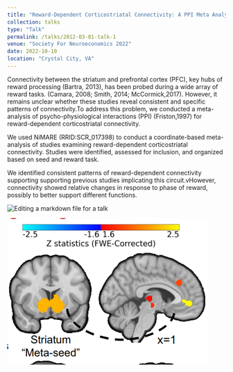 ```yaml
---
title: "Reward-Dependent Corticostriatal Connectivity: A PPI Meta Analysis"
collection: talks
type: "Talk"
permalink: /talks/2012-03-01-talk-1
venue: "Society For Neuroeconomics 2022"
date: 2022-10-10
location: "Crystal City, VA"
---
```


Connectivity between the  striatum and prefrontal cortex (PFC), key hubs of reward processing (Bartra, 2013), has been probed during a wide array of reward tasks. (Camara, 2008; Smith, 2014; McCormick,2017). However, it remains unclear whether these studies reveal consistent and specific patterns of connectivity.To address this problem, we conducted a meta-analysis of psycho-physiological interactions (PPI) (Friston,1997) for reward-dependent corticostriatal connectivity.

We used NiMARE (RRID:SCR_017398) to conduct a coordinate-based meta-analysis of studies examining reward-dependent corticostriatal connectivity. Studies were identified, assessed for inclusion, and organized based on seed and reward task.

We identified consistent patterns of reward-dependent connectivity supporting supporting previous studies implicating this circuit.vHowever, connectivity showed relative changes in response to phase of reward, possibly to better support different functions.

![Editing a markdown file for a talk](/images/editing-talk.png)

![PPI Meta Results](../images/NeuroEcon-22_talk.png)
